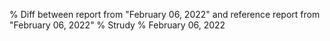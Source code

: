 % Diff between report from "February 06, 2022" and reference report from "February 06, 2022"
% Strudy
% February 06, 2022


